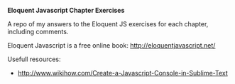 **Eloquent Javascript Chapter Exercises**

A repo of my answers to the Eloquent JS exercises for each chapter, including comments.

Eloquent Javascript is a free online book: http://eloquentjavascript.net/

Usefull resources:

  * http://www.wikihow.com/Create-a-Javascript-Console-in-Sublime-Text